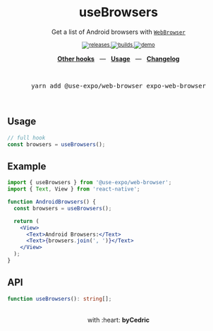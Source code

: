 <div align="center">
    <h1>useBrowsers</h1>
    <p>Get a list of Android browsers with <a href="https://docs.expo.io/versions/latest/sdk/webbrowser/"><code>WebBrowser</code></a></p>
    <sup>
        <a href="https://github.com/bycedric/use-expo/releases">
            <img src="https://img.shields.io/github/release/byCedric/use-expo/all.svg?style=flat-square" alt="releases" />
        </a>
        <a href="https://github.com/bycedric/use-expo/actions">
            <img src="https://img.shields.io/github/workflow/status/byCedric/use-expo/Packages/master.svg?style=flat-square" alt="builds" />
        </a>
        <a href="https://exp.host/@bycedric/use-expo">
            <img src="https://img.shields.io/badge/demo-expo.io-lightgrey.svg?style=flat-square" alt="demo" />
        </a>
    </sup>
    <br />
    <p align="center">
        <a href="https://github.com/byCedric/use-expo#readme"><b>Other hooks</b></a>
        &nbsp;&nbsp;&mdash;&nbsp;&nbsp;
        <a href="https://github.com/byCedric/use-expo#usage"><b>Usage</b></a>
        &nbsp;&nbsp;&mdash;&nbsp;&nbsp;
        <a href="https://github.com/byCedric/use-expo/blob/master/CHANGELOG.md"><b>Changelog</b></a>
    </p>
    <br />
    <pre>yarn add @use-expo/web-browser expo-web-browser</pre>
    <br />
</div>

## Usage

```jsx
// full hook
const browsers = useBrowsers();
```


## Example

```jsx
import { useBrowsers } from '@use-expo/web-browser';
import { Text, View } from 'react-native';

function AndroidBrowsers() {
  const browsers = useBrowsers();

  return (
    <View>
      <Text>Android Browsers:</Text>
      <Text>{browsers.join(', ')}</Text>
    </View>
  );
}
```


## API

```ts
function useBrowsers(): string[];
```


<div align="center">
    <br />
    with :heart: <strong>byCedric</strong>
    <br />
</div>
